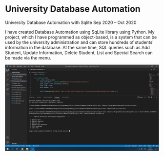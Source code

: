 # University Database Automation
University Database Automation with Sqlite
Sep 2020 – Oct 2020

I have created Database Automation using SqLite library using Python. My project, which I have programmed as object-based, is a system that can be used by the university administration and can store hundreds of students' information in the database. At the same time, SQL queries such as Add Student, Update Information, Delete Student, List and Special Search can be made via the menu.

![resim](https://github.com/mehmet-engineer/Database_Automation/blob/main/Veri_Otomasyonu.png)

